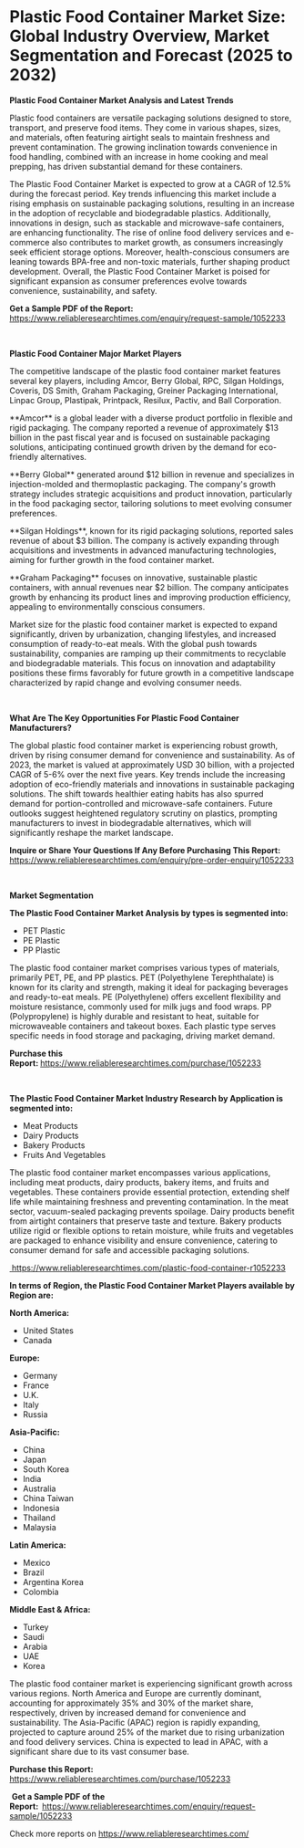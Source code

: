 <p><h1>Plastic Food Container Market Size: Global Industry Overview, Market Segmentation and Forecast (2025 to 2032)</h1></p><p><strong>Plastic Food Container Market Analysis and Latest Trends</strong></p>
<p><p>Plastic food containers are versatile packaging solutions designed to store, transport, and preserve food items. They come in various shapes, sizes, and materials, often featuring airtight seals to maintain freshness and prevent contamination. The growing inclination towards convenience in food handling, combined with an increase in home cooking and meal prepping, has driven substantial demand for these containers.</p><p>The Plastic Food Container Market is expected to grow at a CAGR of 12.5% during the forecast period. Key trends influencing this market include a rising emphasis on sustainable packaging solutions, resulting in an increase in the adoption of recyclable and biodegradable plastics. Additionally, innovations in design, such as stackable and microwave-safe containers, are enhancing functionality. The rise of online food delivery services and e-commerce also contributes to market growth, as consumers increasingly seek efficient storage options. Moreover, health-conscious consumers are leaning towards BPA-free and non-toxic materials, further shaping product development. Overall, the Plastic Food Container Market is poised for significant expansion as consumer preferences evolve towards convenience, sustainability, and safety.</p></p>
<p><strong>Get a Sample PDF of the Report:&nbsp;</strong> <a href="https://www.reliableresearchtimes.com/enquiry/request-sample/1052233?utm_campaign=2263&utm_medium=2&utm_source=Github&utm_content=ia&utm_term=05042025&utm_id=plastic-food-container">https://www.reliableresearchtimes.com/enquiry/request-sample/1052233</a></p>
<p>&nbsp;</p>
<p><strong>Plastic Food Container Major Market Players</strong></p>
<p><p>The competitive landscape of the plastic food container market features several key players, including Amcor, Berry Global, RPC, Silgan Holdings, Coveris, DS Smith, Graham Packaging, Greiner Packaging International, Linpac Group, Plastipak, Printpack, Resilux, Pactiv, and Ball Corporation. </p><p>**Amcor** is a global leader with a diverse product portfolio in flexible and rigid packaging. The company reported a revenue of approximately $13 billion in the past fiscal year and is focused on sustainable packaging solutions, anticipating continued growth driven by the demand for eco-friendly alternatives.</p><p>**Berry Global** generated around $12 billion in revenue and specializes in injection-molded and thermoplastic packaging. The company's growth strategy includes strategic acquisitions and product innovation, particularly in the food packaging sector, tailoring solutions to meet evolving consumer preferences.</p><p>**Silgan Holdings**, known for its rigid packaging solutions, reported sales revenue of about $3 billion. The company is actively expanding through acquisitions and investments in advanced manufacturing technologies, aiming for further growth in the food container market.</p><p>**Graham Packaging** focuses on innovative, sustainable plastic containers, with annual revenues near $2 billion. The company anticipates growth by enhancing its product lines and improving production efficiency, appealing to environmentally conscious consumers.</p><p>Market size for the plastic food container market is expected to expand significantly, driven by urbanization, changing lifestyles, and increased consumption of ready-to-eat meals. With the global push towards sustainability, companies are ramping up their commitments to recyclable and biodegradable materials. This focus on innovation and adaptability positions these firms favorably for future growth in a competitive landscape characterized by rapid change and evolving consumer needs.</p></p>
<p>&nbsp;</p>
<p><strong>What Are The Key Opportunities For Plastic Food Container Manufacturers?</strong></p>
<p><p>The global plastic food container market is experiencing robust growth, driven by rising consumer demand for convenience and sustainability. As of 2023, the market is valued at approximately USD 30 billion, with a projected CAGR of 5-6% over the next five years. Key trends include the increasing adoption of eco-friendly materials and innovations in sustainable packaging solutions. The shift towards healthier eating habits has also spurred demand for portion-controlled and microwave-safe containers. Future outlooks suggest heightened regulatory scrutiny on plastics, prompting manufacturers to invest in biodegradable alternatives, which will significantly reshape the market landscape.</p></p>
<p><strong>Inquire or Share Your Questions If Any Before Purchasing This Report:</strong> <a href="https://www.reliableresearchtimes.com/enquiry/pre-order-enquiry/1052233?utm_campaign=2263&utm_medium=2&utm_source=Github&utm_content=ia&utm_term=05042025&utm_id=plastic-food-container">https://www.reliableresearchtimes.com/enquiry/pre-order-enquiry/1052233</a></p>
<p>&nbsp;</p>
<p><strong>Market Segmentation</strong></p>
<p><strong>The Plastic Food Container Market Analysis by types is segmented into:</strong></p>
<p><ul><li>PET Plastic</li><li>PE Plastic</li><li>PP Plastic</li></ul></p>
<p><p>The plastic food container market comprises various types of materials, primarily PET, PE, and PP plastics. PET (Polyethylene Terephthalate) is known for its clarity and strength, making it ideal for packaging beverages and ready-to-eat meals. PE (Polyethylene) offers excellent flexibility and moisture resistance, commonly used for milk jugs and food wraps. PP (Polypropylene) is highly durable and resistant to heat, suitable for microwaveable containers and takeout boxes. Each plastic type serves specific needs in food storage and packaging, driving market demand.</p></p>
<p><strong>Purchase this Report:&nbsp;</strong><a href="https://www.reliableresearchtimes.com/purchase/1052233?utm_campaign=2263&utm_medium=2&utm_source=Github&utm_content=ia&utm_term=05042025&utm_id=plastic-food-container">https://www.reliableresearchtimes.com/purchase/1052233</a></p>
<p>&nbsp;</p>
<p><strong>The Plastic Food Container Market Industry Research by Application is segmented into:</strong></p>
<p><ul><li>Meat Products</li><li>Dairy Products</li><li>Bakery Products</li><li>Fruits And Vegetables</li></ul></p>
<p><p>The plastic food container market encompasses various applications, including meat products, dairy products, bakery items, and fruits and vegetables. These containers provide essential protection, extending shelf life while maintaining freshness and preventing contamination. In the meat sector, vacuum-sealed packaging prevents spoilage. Dairy products benefit from airtight containers that preserve taste and texture. Bakery products utilize rigid or flexible options to retain moisture, while fruits and vegetables are packaged to enhance visibility and ensure convenience, catering to consumer demand for safe and accessible packaging solutions.</p></p>
<p><a href="https://www.reliableresearchtimes.com/plastic-food-container-r1052233?utm_campaign=2263&utm_medium=2&utm_source=Github&utm_content=ia&utm_term=05042025&utm_id=plastic-food-container">&nbsp;https://www.reliableresearchtimes.com/plastic-food-container-r1052233</a></p>
<p><strong>In terms of Region, the Plastic Food Container Market Players available by Region are:</strong></p>
<p>
    <p> <strong> North America: </strong>
        <ul>
            <li>United States</li>
            <li>Canada</li>
        </ul>
        </p> 
    <p> <strong> Europe: </strong>
        <ul>
            <li>Germany</li>
            <li>France</li>
            <li>U.K.</li>
            <li>Italy</li>
            <li>Russia</li>
        </ul>
        </p> 
    <p> <strong> Asia-Pacific: </strong>
        <ul>
            <li>China</li>
            <li>Japan</li>
            <li>South Korea</li>
            <li>India</li>
            <li>Australia</li>
            <li>China Taiwan</li>
            <li>Indonesia</li>
            <li>Thailand</li>
            <li>Malaysia</li>
        </ul>
        </p> 
    <p> <strong> Latin America: </strong>
        <ul>
            <li>Mexico</li>
            <li>Brazil</li>
            <li>Argentina Korea</li>
            <li>Colombia</li>
        </ul>
        </p> 
    <p> <strong> Middle East & Africa: </strong>
        <ul>
            <li>Turkey</li>
            <li>Saudi</li>
            <li>Arabia</li>
            <li>UAE</li>
            <li>Korea</li>
        </ul>
    </p>
    </p>
<p><p>The plastic food container market is experiencing significant growth across various regions. North America and Europe are currently dominant, accounting for approximately 35% and 30% of the market share, respectively, driven by increased demand for convenience and sustainability. The Asia-Pacific (APAC) region is rapidly expanding, projected to capture around 25% of the market due to rising urbanization and food delivery services. China is expected to lead in APAC, with a significant share due to its vast consumer base.</p></p>
<p><strong>Purchase this Report: </strong><a href="https://www.reliableresearchtimes.com/purchase/1052233?utm_campaign=2263&utm_medium=2&utm_source=Github&utm_content=ia&utm_term=05042025&utm_id=plastic-food-container">https://www.reliableresearchtimes.com/purchase/1052233</a></p>
<p>&nbsp;<strong>Get a Sample PDF of the Report:&nbsp;&nbsp;</strong><a href="https://www.reliableresearchtimes.com/enquiry/request-sample/1052233?utm_campaign=2263&utm_medium=2&utm_source=Github&utm_content=ia&utm_term=05042025&utm_id=plastic-food-container">https://www.reliableresearchtimes.com/enquiry/request-sample/1052233</a></p>
<p><strong></strong></p>
<p>Check more reports on <a href="https://www.reliableresearchtimes.com/?utm_campaign=2263&utm_medium=2&utm_source=Github&utm_content=ia&utm_term=05042025&utm_id=plastic-food-container">https://www.reliableresearchtimes.com/</a></p>